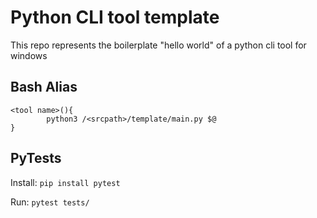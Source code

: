 # Python CLI tool template
This repo represents the boilerplate "hello world" of a python cli tool for windows

## Bash Alias
    <tool name>(){
            python3 /<srcpath>/template/main.py $@
    }

## PyTests
Install: `pip install pytest`

Run: `pytest tests/`